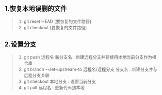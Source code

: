 ## 1.恢复本地误删的文件
> 1. git reset HEAD (要恢复的文件路径)
> 2. git checkout (要恢复的文件路径)


## 2.设置分支
> 1. git push 远程名 新分支名 : 新建远程分支并将使用本地当前分支作为根仓库
> 2. git branch --set-upstream-to 远程名/远程分支 分支名 : 新建分支并与远程分支关联
> 3. git checkout 本地分支 : 设置当前分支
> 4. git pull 远程名 : 更新代码到本地 